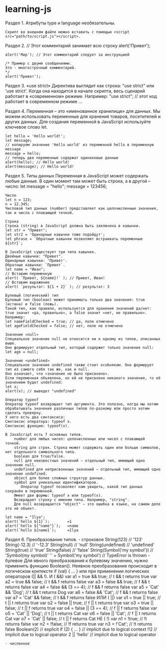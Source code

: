 # learning-js
Раздел 1.
    <script src="file.js">
      alert(1); // содержимое игнорируется, так как есть атрибут src
    </script>
    Атрибуты type и language необязательны.

    Скрипт во внешнем файле можно вставить с помощью <script src="path/to/script.js"></script>.

Раздел 2.
    // Этот комментарий занимает всю строку
    alert('Привет');

    alert('Мир'); // Этот комментарий следует за инструкцией

    /* Пример с двумя сообщениями.
    Это - многострочный комментарий.
    */
    alert('Привет');

Раздел 3.
    «use strict»
    Директива выглядит как строка: "use strict" или 'use strict'. Когда она находится в начале скрипта, весь сценарий работает в «современном» режиме.
    Например:
    "use strict";
    // этот код работает в современном режиме
    ...

Раздел 4.
    Переменная – это «именованное хранилище» для данных. Мы можем использовать переменные для хранения товаров, посетителей и других данных.
    Для создания переменной в JavaScript используйте ключевое слово let.

    let hello = 'Hello world!';
    let message;
    // копируем значение 'Hello world' из переменной hello в переменную message
    message = hello;
    // теперь две переменные содержат одинаковые данные
    alert(hello); // Hello world!
    alert(message); // Hello world!

Раздел 5. Типы данных
    Переменная в JavaScript может содержать любые данные. В один момент там может быть строка, а в другой – число:
    let message = "hello";
    message = 123456; 

    Число
    let n = 123;
    n = 12.345;
    Числовой тип данных (number) представляет как целочисленные значения, так и числа с плавающей точкой.

    Строка
    Строка (string) в JavaScript должна быть заключена в кавычки.
    let str = "Привет";
    let str2 = 'Одинарные кавычки тоже подойдут';
    let phrase = `Обратные кавычки позволяют встраивать переменные ${str}`;

    В JavaScript существует три типа кавычек.
    Двойные кавычки: "Привет".
    Одинарные кавычки: 'Привет'.
    Обратные кавычки: `Привет`.
    let name = "Иван";
    // Вставим переменную
    alert( `Привет, ${name}!` ); // Привет, Иван!
    // Вставим выражение
    alert( `результат: ${1 + 2}` ); // результат: 3

    Булевый (логический) тип
    Булевый тип (boolean) может принимать только два значения: true (истина) и false (ложь).
    Такой тип, как правило, используется для хранения значений да/нет: true значит «да, правильно», а false значит «нет, не правильно».
    Например:
    let nameFieldChecked = true; // да, поле отмечено
    let ageFieldChecked = false; // нет, поле не отмечено

    Значение «null»
    Специальное значение null не относится ни к одному из типов, описанных выше.
    Оно формирует отдельный тип, который содержит только значение null:
    let age = null;

    Значение «undefined»
    Специальное значение undefined также стоит особняком. Оно формирует тип из самого себя так же, как и null.
    Оно означает, что «значение не было присвоено».
    Если переменная объявлена, но ей не присвоено никакого значения, то её значением будет undefined:
    let x;
    alert(x); // выведет "undefined"

    Оператор typeof
    Оператор typeof возвращает тип аргумента. Это полезно, когда мы хотим обрабатывать значения различных типов по-разному или просто хотим сделать проверку.
    У него есть два синтаксиса:
    Синтаксис оператора: typeof x.
    Синтаксис функции: typeof(x).

    В JavaScript есть 7 основных типов.
        number для любых чисел: целочисленных или чисел с плавающей точкой.
        string для строк. Строка может содержать один или больше символов, нет отдельного символьного типа.
        boolean для true/false.
        null для неизвестных значений – отдельный тип, имеющий одно значение null.
        undefined для неприсвоенных значений – отдельный тип, имеющий одно значение undefined.
        object для более сложных структур данных.
        symbol для уникальных идентификаторов.
           Оператор typeof позволяет нам увидеть, какой тип данных сохранён в переменной.
        Имеет две формы: typeof x или typeof(x).
        Возвращает строку с именем типа. Например, "string".
        Для null возвращается "object" – это ошибка в языке, на самом деле это не объект.

    let name = "Ilya";
    alert(`hello ${1}`);        =1
    alert(`hello ${"name"}`);   =name
    alert(`hello ${name}`);     =Ilya

Раздел 6. Преобразование типов.
    - строковое
        String(123)                   // '123'
        String(-12.3)                 // '-12.3'
        String(null)                  // 'null'
        String(undefined)             // 'undefined'
        String(true)                  // 'true'
        String(false)                 // 'false'
        String(Symbol('my symbol'))   // 'Symbol(my symbol)'
        '' + Symbol('my symbol')      // TypeError is thrown
    - булевое
        Для явного преобразования к булевому значению, нужно применить функцию Boolean(). 
        Неявное преобразование происходит в логическом контексте if (val) { … } или при применении логических операторов (|| && !).
            И ( &&)
                    var a1 =  true && true;     // t && t returns true
                    var a2 =  true && false;    // t && f returns false
                    var a3 = false && true;     // f && t returns false
                    var a4 = false && (3 == 4); // f && f returns false
                    var a5 = 'Cat' && 'Dog';    // t && t returns Dog
                    var a6 = false && 'Cat';    // f && t returns false
                    var a7 = 'Cat' && false;    // t && f returns false
            ИЛИ ( ||)
                    var o1 =  true || true;     // t || t returns true
                    var o2 = false || true;     // f || t returns true
                    var o3 =  true || false;    // t || f returns true
                    var o4 = false || (3 == 4); // f || f returns false
                    var o5 = 'Cat' || 'Dog';    // t || t returns Cat
                    var o6 = false || 'Cat';    // f || t returns Cat
                    var o7 = 'Cat' || false;    // t || f returns Cat
            НЕ ( !)
                    var n1 = !true;  // !t returns false
                    var n2 = !false; // !f returns true
                    var n3 = !'Cat'; // !t returns false
        Boolean(2)          // explicit
        if (2) { ... }      // implicit due to logical context
        !!2                 // implicit due to logical operator
        2 || 'hello'        // implicit due to logical operator

    - численное
